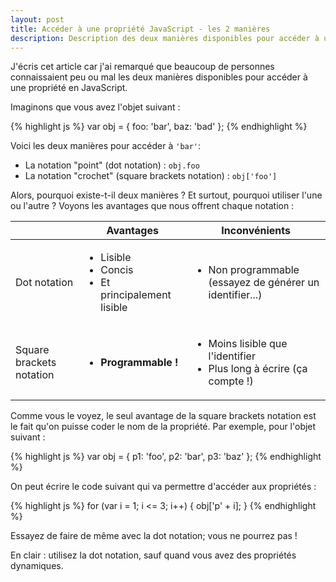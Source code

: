 ```yaml
---
layout: post
title: Accéder à une propriété JavaScript - les 2 manières
description: Description des deux manières disponibles pour accéder à une propriété en JavaScript
---
```


J'écris cet article car j'ai remarqué que beaucoup de personnes connaissaient
peu ou mal les deux manières disponibles pour accéder à une propriété en
JavaScript.

Imaginons que vous avez l'objet suivant :

{% highlight js %}
var obj = {
    foo: 'bar',
    baz: 'bad'
};
{% endhighlight %}

Voici les deux manières pour accéder à `'bar'`:

- La notation "point" (dot notation) : `obj.foo`
- La notation "crochet" (square brackets notation) : `obj['foo']`

Alors, pourquoi existe-t-il deux manières ? Et surtout, pourquoi utiliser l'une
ou l'autre ? Voyons les avantages que nous offrent chaque notation :

<table>
    <thead>
        <tr>
            <th></th>
            <th>Avantages</th>
            <th>Inconvénients</th>
        </tr>
    </thead>
    <tbody>
        <tr>
            <td>Dot notation</td>
            <td>
                <ul>
                    <li>Lisible</li>
                    <li>Concis</li>
                    <li>Et principalement lisible</li>
                </ul>
            </td>
            <td>
                <ul>
                    <li>Non programmable (essayez de générer un identifier...)</li>
                </ul>
            </td>
        </tr>
        <tr>
            <td>Square brackets notation</td>
            <td>
                <ul>
                    <li><strong>Programmable !</strong></li>
                </ul>
            </td>
            <td>
                <ul>
                    <li>Moins lisible que l'identifier</li>
                    <li>Plus long à écrire (ça compte !)</li>
                </ul>
            </td>
        </tr>
    </tbody>
</table>

Comme vous le voyez, le seul avantage de la square brackets notation est
le fait qu'on puisse coder le nom de la propriété. Par exemple, pour l'objet
suivant :

{% highlight js %}
var obj = {
    p1: 'foo',
    p2: 'bar',
    p3: 'baz'
};
{% endhighlight %}

On peut écrire le code suivant qui va permettre d'accéder aux propriétés :

{% highlight js %}
for (var i = 1; i <= 3; i++) {
    obj['p' + i];
}
{% endhighlight %}

Essayez de faire de même avec la dot notation; vous ne pourrez pas !

En clair : utilisez la dot notation, sauf quand vous avez des propriétés
dynamiques.
